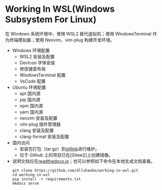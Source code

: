 # Working In WSL(Windows Subsystem For Linux)

在 Windows 系统环境中，使用 WSL2 替代虚拟机；使用 WindowsTerminal 作为终端模拟器；使用 Neovim，vim-plug 构建开发环境。

- Windows 环境配置
  - WSL2 安装及配置
  - DevIcon 字体安装
  - 修改键盘布局
  - WindowsTerminal 配置
  - VsCode 配置
- Ubuntu 环境配置
  - apt 国内源
  - pip 国内源
  - npm 国内源
  - yarn 国内源
  - neovim 安装及配置
  - vim-plug 插件管理器
  - clang 安装及配置
  - clang-format 安装及配置
- 国内访问
  - 安装包打包（tar.gz）到[gitlink][]进行维护。
  - 位于 Github 上的项目已在[Gitee][]上创建镜像。
- 说明文档位在[readthedocs.io][]；也可以参照如下命令在本地生成文档查看。
  ```
  git clone https://github.com/dllvhaobo/working-in-wsl.git
  cd working-in-wsl
  pip install -r requirements.txt
  mkdocs serve
  ```

[githubissue]: https://github.com/neovim/neovim/issues/19711#issuecomment-1214241593
[docker-install]: https://docs.docker.com/engine/install/ubuntu/
[use-docker-non-root]: https://docs.docker.com/engine/install/linux-postinstall/#manage-docker-as-a-non-root-user
[gitlink]: https://www.gitlink.org.cn/dllvhaobo/working-in-wsl-package
[readthedocs.io]: https://workinginwsl.readthedocs.io
